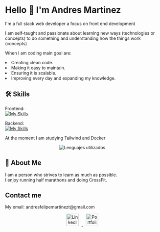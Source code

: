 # Hello 👋 I'm Andres Martinez

I'm a full stack web developer a focus on front end development

I am self-taught and passionate about learning  new ways (technologies or concepts) to do something and understanding how the things work (concepts)

When I am coding main goal are:
<li>Creating clean code.</li>
<li>Making it easy to maintain.</li>
<li>Ensuring it is scalable.</li>
<li>Improving every day and expanding my knowledge.</li>




## 🛠 Skills

Frontend: <br/>
[![My Skills](https://skillicons.dev/icons?i=ts,js,html,css,react,redux,nextjs)](https://skillicons.dev)

Backend: <br />
[![My Skills](https://skillicons.dev/icons?i=express,nodejs,postgres,sequelize,mysql)](https://skillicons.dev)

At the moment I am studying Tailwind and Docker
<p align="center">
    <img src="https://github-readme-stats.vercel.app/api/top-langs/?username=AFMartinez09&layout=compact" alt="Lenguajes utilizados" />
</p>

## 🚀 About Me
I am a person who strives to learn as much as possible.<br/>
I enjoy running half marathons and doing CrossFit.



## Contact me

</p>
My email: 
andresfelipemartinezt@gmail.com
<p align="center">
  <a href="https://www.linkedin.com/in/andres-martinez-12437b275/" target="_blank">
    <img style="width: 40px; height: 40px; margin: 0 10px;" src="https://raw.githubusercontent.com/rahuldkjain/github-profile-readme-generator/master/src/images/icons/Social/linked-in-alt.svg" alt="LinkedIn" />
  </a>
  <a href="https://andresmartinezportfolio.netlify.app/" target="_blank">
    <img style="width: 40px; height: 40px; margin: 0 10px;" src="https://img.icons8.com/external-flaticons-lineal-color-flat-icons/64/000000/external-web-computer-science-flaticons-lineal-color-flat-icons.png" alt="Portfolio" />
  </a>
</p>


